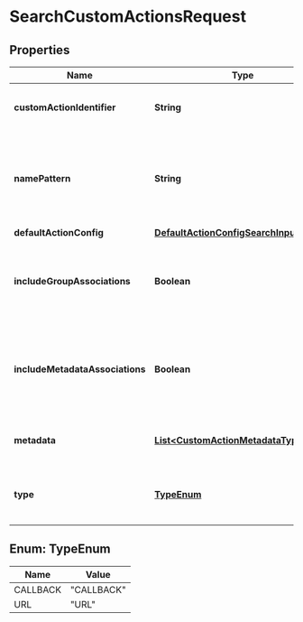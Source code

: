 

# SearchCustomActionsRequest


## Properties

| Name | Type | Description | Notes |
|------------ | ------------- | ------------- | -------------|
|**customActionIdentifier** | **String** | Name or ID of the custom action. |  [optional] |
|**namePattern** | **String** | A pattern to match case-insensitive name of the custom-action object. |  [optional] |
|**defaultActionConfig** | [**DefaultActionConfigSearchInput**](DefaultActionConfigSearchInput.md) |  |  [optional] |
|**includeGroupAssociations** | **Boolean** | When set to true, returns the associated groups for a custom action. |  [optional] |
|**includeMetadataAssociations** | **Boolean** | When set to true, returns the associated metadata for a custom action. |  [optional] |
|**metadata** | [**List&lt;CustomActionMetadataTypeInput&gt;**](CustomActionMetadataTypeInput.md) | Search with a given metadata identifier. |  [optional] |
|**type** | [**TypeEnum**](#TypeEnum) | Filter the action objects based on type |  [optional] |



## Enum: TypeEnum

| Name | Value |
|---- | -----|
| CALLBACK | &quot;CALLBACK&quot; |
| URL | &quot;URL&quot; |



